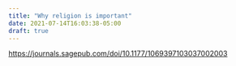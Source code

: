 ```yaml
---
title: "Why religion is important"
date: 2021-07-14T16:03:38-05:00
draft: true
---
```


https://journals.sagepub.com/doi/10.1177/1069397103037002003